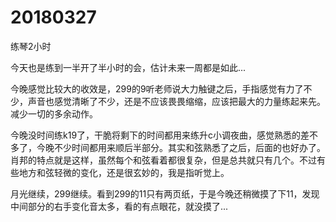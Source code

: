 # 20180327

练琴2小时

今天也是练到一半开了半小时的会，估计未来一周都是如此...

今晚感觉比较大的收效是，299的9听老师说大力触键之后，手指感觉有力了不少，声音也感觉清晰了不少，还是不应该畏畏缩缩，应该把最大的力量练起来先。减少一切的多余动作。

今晚没时间练k19了，干脆将剩下的时间都用来练升c小调夜曲，感觉熟悉的差不多了，今晚不少时间都用来顺后半部分。其实和弦熟悉了之后，后面的也好办了。肖邦的特点就是这样，虽然每个和弦看着都很复杂，但是总共就只有几个。不过有些地方和弦轻微的变化，还是很玄妙的，我是指听觉上。

月光继续，299继续。看到299的11只有两页纸，于是今晚还稍微摸了下11，发现中间部分的右手变化音太多，看的有点眼花，就没摸了...
